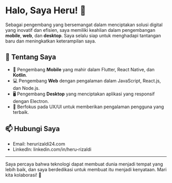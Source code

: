 # Halo, Saya Heru! 👋
Sebagai pengembang yang bersemangat dalam menciptakan solusi digital yang inovatif dan efisien, 
saya memiliki keahlian dalam pengembangan **mobile**, **web**, dan **desktop**. 
Saya selalu siap untuk menghadapi tantangan baru dan meningkatkan keterampilan saya.

## 🚀 Tentang Saya
- 📱 Pengembang **Mobile** yang mahir dalam Flutter, React Native, dan **Kotlin**.
- 💻 Pengembang **Web** dengan pengalaman dalam JavaScript, React.js, dan Node.js.
- 🖥️ Pengembang **Desktop** yang menciptakan aplikasi yang responsif dengan Electron.
- 🌟 Berfokus pada UX/UI untuk memberikan pengalaman pengguna yang terbaik.

## 📫 Hubungi Saya
- Email: herurizaldi24.com
- LinkedIn: linkedin.com/in/heru-rizaldi
---
Saya percaya bahwa teknologi dapat membuat dunia menjadi tempat yang lebih baik, dan saya berdedikasi untuk membuat itu menjadi kenyataan. Mari kita kolaborasi! 🌟
